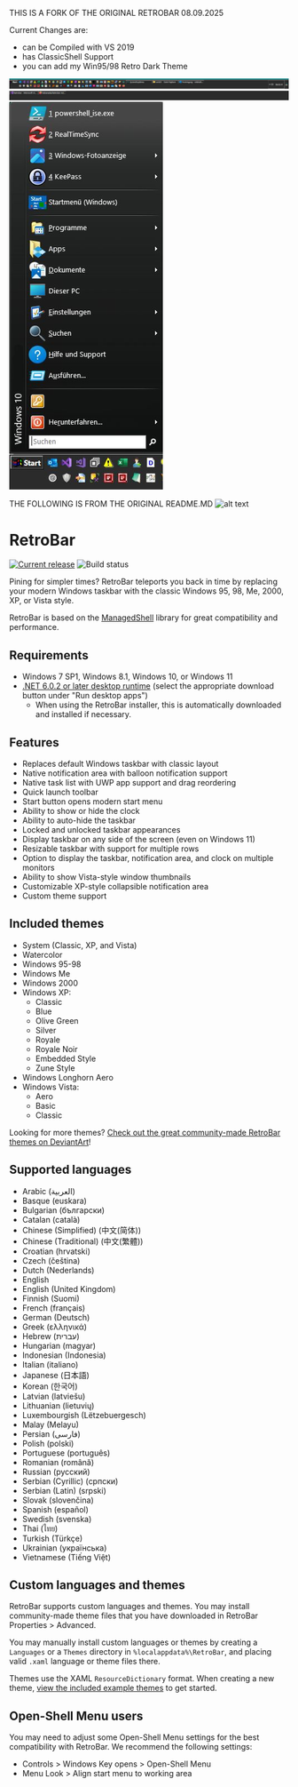 ﻿THIS IS A FORK OF THE ORIGINAL RETROBAR 08.09.2025﻿ 

Current Changes are:

- can be Compiled with VS 2019
- has ClassicShell Support
- you can add my Win95/98 Retro Dark Theme

![Display1](https://raw.githubusercontent.com/habanada/RetroBar/master/display1.jpg)
![Display2](https://raw.githubusercontent.com/habanada/RetroBar/master/display2.jpg)
![Startmenu](https://raw.githubusercontent.com/habanada/RetroBar/master/startmenu.jpg)

THE FOLLOWING IS FROM THE ORIGINAL README.MD
![alt text](https://raw.githubusercontent.com/dremin/retrobar/master/retrobar-preview.png "RetroBar")

# RetroBar
[![Current release](https://img.shields.io/github/v/release/dremin/RetroBar)](https://github.com/dremin/RetroBar/releases/latest) ![Build status](https://github.com/dremin/RetroBar/workflows/RetroBar/badge.svg)

Pining for simpler times? RetroBar teleports you back in time by replacing your modern Windows taskbar with the classic Windows 95, 98, Me, 2000, XP, or Vista style.

RetroBar is based on the [ManagedShell](https://github.com/cairoshell/ManagedShell) library for great compatibility and performance.

## Requirements
- Windows 7 SP1, Windows 8.1, Windows 10, or Windows 11
- [.NET 6.0.2 or later desktop runtime](https://dotnet.microsoft.com/download/dotnet/6.0/runtime) (select the appropriate download button under "Run desktop apps")
  - When using the RetroBar installer, this is automatically downloaded and installed if necessary.

## Features
- Replaces default Windows taskbar with classic layout
- Native notification area with balloon notification support
- Native task list with UWP app support and drag reordering
- Quick launch toolbar
- Start button opens modern start menu
- Ability to show or hide the clock
- Ability to auto-hide the taskbar
- Locked and unlocked taskbar appearances
- Display taskbar on any side of the screen (even on Windows 11)
- Resizable taskbar with support for multiple rows
- Option to display the taskbar, notification area, and clock on multiple monitors
- Ability to show Vista-style window thumbnails
- Customizable XP-style collapsible notification area
- Custom theme support

## Included themes
- System (Classic, XP, and Vista)
- Watercolor
- Windows 95-98
- Windows Me
- Windows 2000
- Windows XP:
  - Classic
  - Blue
  - Olive Green
  - Silver
  - Royale
  - Royale Noir
  - Embedded Style
  - Zune Style
- Windows Longhorn Aero
- Windows Vista:
  - Aero
  - Basic
  - Classic

Looking for more themes? [Check out the great community-made RetroBar themes on DeviantArt](https://www.deviantart.com/tag/retrobar)!

## Supported languages
- Arabic (العربية)
- Basque (euskara)
- Bulgarian (български)
- Catalan (català)
- Chinese (Simplified) (中文(简体))
- Chinese (Traditional) (中文(繁體))
- Croatian (hrvatski)
- Czech (čeština)
- Dutch (Nederlands)
- English
- English (United Kingdom)
- Finnish (Suomi)
- French (français)
- German (Deutsch)
- Greek (ελληνικά)
- Hebrew (עברית)
- Hungarian (magyar)
- Indonesian (Indonesia)
- Italian (italiano)
- Japanese (日本語)
- Korean (한국어)
- Latvian (latviešu)
- Lithuanian (lietuvių)
- Luxembourgish (Lëtzebuergesch)
- Malay (Melayu)
- Persian (فارسی)
- Polish (polski)
- Portuguese (português)
- Romanian (română)
- Russian (русский)
- Serbian (Cyrillic) (српски)
- Serbian (Latin) (srpski)
- Slovak (slovenčina)
- Spanish (español)
- Swedish (svenska)
- Thai (ไทย)
- Turkish (Türkçe)
- Ukrainian (українська)
- Vietnamese (Tiếng Việt)

## Custom languages and themes
RetroBar supports custom languages and themes. You may install community-made theme files that you have downloaded in RetroBar Properties > Advanced.

You may manually install custom languages or themes by creating a `Languages` or a `Themes` directory in `%localappdata%\RetroBar`, and placing valid `.xaml` language or theme files there.

Themes use the XAML `ResourceDictionary` format. When creating a new theme, [view the included example themes](https://github.com/dremin/RetroBar/tree/master/RetroBar/Themes) to get started.

## Open-Shell Menu users

You may need to adjust some Open-Shell Menu settings for the best compatibility with RetroBar. We recommend the following settings:

- Controls > Windows Key opens > Open-Shell Menu
- Menu Look > Align start menu to working area
